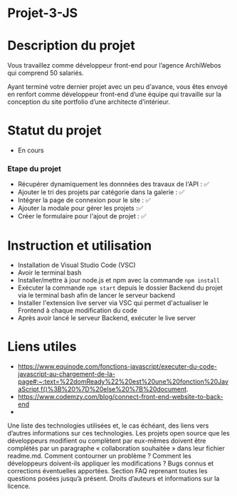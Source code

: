 # Projet-3-JS

# Description du projet

Vous travaillez comme développeur front-end pour l’agence ArchiWebos qui comprend 50 salariés. 

Ayant terminé votre dernier projet avec un peu d'avance, vous êtes envoyé en renfort comme développeur front-end d’une équipe qui travaille sur la conception du site portfolio d’une architecte d’intérieur.

# Statut du projet
    
- En cours 
  
### Etape du projet 
 
- Récupérer dynamiquement les donnnées des travaux de l'API  : ✅
- Ajouter le tri des projets par catégorie dans la galerie : ✅
- Intégrer la page de connexion pour le site : ✅
- Ajouter la modale pour gérer les projets :✅
- Créer le formulaire pour l'ajout de projet : ✅

# Instruction et utilisation

- Installation de Visual Studio Code (VSC)
- Avoir le terminal bash
- Installer/mettre à jour node.js et npm avec la commande `npm install`
- Exécuter la commande `npm start` depuis le dossier Backend du projet via le terminal bash afin de lancer le serveur backend
- Installer l'extension live server via VSC qui permet d'actualiser le Frontend à chaque modification du code
- Après avoir lancé le serveur Backend, exécuter le live server 

# Liens utiles 
- https://www.equinode.com/fonctions-javascript/executer-du-code-javascript-au-chargement-de-la-page#:~:text=%22domReady%22%20est%20une%20fonction%20JavaScript,f()%3B%20%7D%20else%20%7B%20document.
- https://www.codemzy.com/blog/connect-front-end-website-to-back-end
- 
Une liste des technologies utilisées et, le cas échéant, des liens vers d’autres informations sur ces technologies.
    Les projets open source que les développeurs modifient ou complètent par eux-mêmes doivent être complétés par un paragraphe « collaboration souhaitée » dans leur fichier readme.md. Comment contourner un problème ? Comment les développeurs doivent-ils appliquer les modifications ?
    Bugs connus et corrections éventuelles apportées.
    Section FAQ reprenant toutes les questions posées jusqu’à présent.
    Droits d’auteurs et informations sur la licence.
